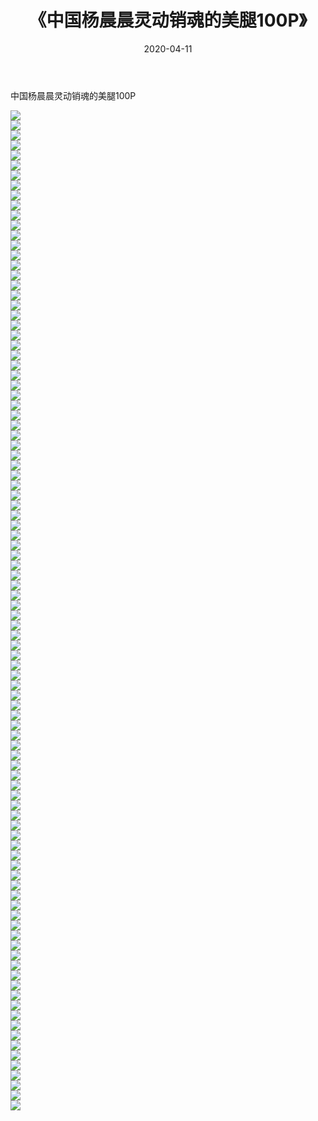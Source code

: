 ﻿---
layout: post
title:  《中国杨晨晨灵动销魂的美腿100P》
date:   2020-04-11
img: http://pic.660000.xyz/1:/性感/2020/中国杨晨晨灵动销魂的美腿100P/000.jpg
categories: [美女, 清纯, 唯美]
---

中国杨晨晨灵动销魂的美腿100P

  ![](http://pic.660000.xyz/1:/性感/2020/中国杨晨晨灵动销魂的美腿100P/001.jpg) <br> ![](http://pic.660000.xyz/1:/性感/2020/中国杨晨晨灵动销魂的美腿100P/002.jpg) <br> ![](http://pic.660000.xyz/1:/性感/2020/中国杨晨晨灵动销魂的美腿100P/003.jpg) <br> ![](http://pic.660000.xyz/1:/性感/2020/中国杨晨晨灵动销魂的美腿100P/004.jpg) <br> ![](http://pic.660000.xyz/1:/性感/2020/中国杨晨晨灵动销魂的美腿100P/005.jpg) <br> ![](http://pic.660000.xyz/1:/性感/2020/中国杨晨晨灵动销魂的美腿100P/006.jpg) <br> ![](http://pic.660000.xyz/1:/性感/2020/中国杨晨晨灵动销魂的美腿100P/007.jpg) <br> ![](http://pic.660000.xyz/1:/性感/2020/中国杨晨晨灵动销魂的美腿100P/008.jpg) <br> ![](http://pic.660000.xyz/1:/性感/2020/中国杨晨晨灵动销魂的美腿100P/009.jpg) <br> ![](http://pic.660000.xyz/1:/性感/2020/中国杨晨晨灵动销魂的美腿100P/010.jpg) <br> ![](http://pic.660000.xyz/1:/性感/2020/中国杨晨晨灵动销魂的美腿100P/011.jpg) <br> ![](http://pic.660000.xyz/1:/性感/2020/中国杨晨晨灵动销魂的美腿100P/012.jpg) <br> ![](http://pic.660000.xyz/1:/性感/2020/中国杨晨晨灵动销魂的美腿100P/013.jpg) <br> ![](http://pic.660000.xyz/1:/性感/2020/中国杨晨晨灵动销魂的美腿100P/014.jpg) <br> ![](http://pic.660000.xyz/1:/性感/2020/中国杨晨晨灵动销魂的美腿100P/015.jpg) <br> ![](http://pic.660000.xyz/1:/性感/2020/中国杨晨晨灵动销魂的美腿100P/016.jpg) <br> ![](http://pic.660000.xyz/1:/性感/2020/中国杨晨晨灵动销魂的美腿100P/017.jpg) <br> ![](http://pic.660000.xyz/1:/性感/2020/中国杨晨晨灵动销魂的美腿100P/018.jpg) <br> ![](http://pic.660000.xyz/1:/性感/2020/中国杨晨晨灵动销魂的美腿100P/019.jpg) <br> ![](http://pic.660000.xyz/1:/性感/2020/中国杨晨晨灵动销魂的美腿100P/020.jpg) <br> ![](http://pic.660000.xyz/1:/性感/2020/中国杨晨晨灵动销魂的美腿100P/021.jpg) <br> ![](http://pic.660000.xyz/1:/性感/2020/中国杨晨晨灵动销魂的美腿100P/022.jpg) <br> ![](http://pic.660000.xyz/1:/性感/2020/中国杨晨晨灵动销魂的美腿100P/023.jpg) <br> ![](http://pic.660000.xyz/1:/性感/2020/中国杨晨晨灵动销魂的美腿100P/024.jpg) <br> ![](http://pic.660000.xyz/1:/性感/2020/中国杨晨晨灵动销魂的美腿100P/025.jpg) <br> ![](http://pic.660000.xyz/1:/性感/2020/中国杨晨晨灵动销魂的美腿100P/026.jpg) <br> ![](http://pic.660000.xyz/1:/性感/2020/中国杨晨晨灵动销魂的美腿100P/027.jpg) <br> ![](http://pic.660000.xyz/1:/性感/2020/中国杨晨晨灵动销魂的美腿100P/028.jpg) <br> ![](http://pic.660000.xyz/1:/性感/2020/中国杨晨晨灵动销魂的美腿100P/029.jpg) <br> ![](http://pic.660000.xyz/1:/性感/2020/中国杨晨晨灵动销魂的美腿100P/030.jpg) <br> ![](http://pic.660000.xyz/1:/性感/2020/中国杨晨晨灵动销魂的美腿100P/031.jpg) <br> ![](http://pic.660000.xyz/1:/性感/2020/中国杨晨晨灵动销魂的美腿100P/032.jpg) <br> ![](http://pic.660000.xyz/1:/性感/2020/中国杨晨晨灵动销魂的美腿100P/033.jpg) <br> ![](http://pic.660000.xyz/1:/性感/2020/中国杨晨晨灵动销魂的美腿100P/034.jpg) <br> ![](http://pic.660000.xyz/1:/性感/2020/中国杨晨晨灵动销魂的美腿100P/035.jpg) <br> ![](http://pic.660000.xyz/1:/性感/2020/中国杨晨晨灵动销魂的美腿100P/036.jpg) <br> ![](http://pic.660000.xyz/1:/性感/2020/中国杨晨晨灵动销魂的美腿100P/037.jpg) <br> ![](http://pic.660000.xyz/1:/性感/2020/中国杨晨晨灵动销魂的美腿100P/038.jpg) <br> ![](http://pic.660000.xyz/1:/性感/2020/中国杨晨晨灵动销魂的美腿100P/039.jpg) <br> ![](http://pic.660000.xyz/1:/性感/2020/中国杨晨晨灵动销魂的美腿100P/040.jpg) <br> ![](http://pic.660000.xyz/1:/性感/2020/中国杨晨晨灵动销魂的美腿100P/041.jpg) <br> ![](http://pic.660000.xyz/1:/性感/2020/中国杨晨晨灵动销魂的美腿100P/042.jpg) <br> ![](http://pic.660000.xyz/1:/性感/2020/中国杨晨晨灵动销魂的美腿100P/043.jpg) <br> ![](http://pic.660000.xyz/1:/性感/2020/中国杨晨晨灵动销魂的美腿100P/044.jpg) <br> ![](http://pic.660000.xyz/1:/性感/2020/中国杨晨晨灵动销魂的美腿100P/045.jpg) <br> ![](http://pic.660000.xyz/1:/性感/2020/中国杨晨晨灵动销魂的美腿100P/046.jpg) <br> ![](http://pic.660000.xyz/1:/性感/2020/中国杨晨晨灵动销魂的美腿100P/047.jpg) <br> ![](http://pic.660000.xyz/1:/性感/2020/中国杨晨晨灵动销魂的美腿100P/048.jpg) <br> ![](http://pic.660000.xyz/1:/性感/2020/中国杨晨晨灵动销魂的美腿100P/049.jpg) <br> ![](http://pic.660000.xyz/1:/性感/2020/中国杨晨晨灵动销魂的美腿100P/050.jpg) <br> ![](http://pic.660000.xyz/1:/性感/2020/中国杨晨晨灵动销魂的美腿100P/051.jpg) <br> ![](http://pic.660000.xyz/1:/性感/2020/中国杨晨晨灵动销魂的美腿100P/052.jpg) <br> ![](http://pic.660000.xyz/1:/性感/2020/中国杨晨晨灵动销魂的美腿100P/053.jpg) <br> ![](http://pic.660000.xyz/1:/性感/2020/中国杨晨晨灵动销魂的美腿100P/054.jpg) <br> ![](http://pic.660000.xyz/1:/性感/2020/中国杨晨晨灵动销魂的美腿100P/055.jpg) <br> ![](http://pic.660000.xyz/1:/性感/2020/中国杨晨晨灵动销魂的美腿100P/056.jpg) <br> ![](http://pic.660000.xyz/1:/性感/2020/中国杨晨晨灵动销魂的美腿100P/057.jpg) <br> ![](http://pic.660000.xyz/1:/性感/2020/中国杨晨晨灵动销魂的美腿100P/058.jpg) <br> ![](http://pic.660000.xyz/1:/性感/2020/中国杨晨晨灵动销魂的美腿100P/059.jpg) <br> ![](http://pic.660000.xyz/1:/性感/2020/中国杨晨晨灵动销魂的美腿100P/060.jpg) <br> ![](http://pic.660000.xyz/1:/性感/2020/中国杨晨晨灵动销魂的美腿100P/061.jpg) <br> ![](http://pic.660000.xyz/1:/性感/2020/中国杨晨晨灵动销魂的美腿100P/062.jpg) <br> ![](http://pic.660000.xyz/1:/性感/2020/中国杨晨晨灵动销魂的美腿100P/063.jpg) <br> ![](http://pic.660000.xyz/1:/性感/2020/中国杨晨晨灵动销魂的美腿100P/064.jpg) <br> ![](http://pic.660000.xyz/1:/性感/2020/中国杨晨晨灵动销魂的美腿100P/065.jpg) <br> ![](http://pic.660000.xyz/1:/性感/2020/中国杨晨晨灵动销魂的美腿100P/066.jpg) <br> ![](http://pic.660000.xyz/1:/性感/2020/中国杨晨晨灵动销魂的美腿100P/067.jpg) <br> ![](http://pic.660000.xyz/1:/性感/2020/中国杨晨晨灵动销魂的美腿100P/068.jpg) <br> ![](http://pic.660000.xyz/1:/性感/2020/中国杨晨晨灵动销魂的美腿100P/069.jpg) <br> ![](http://pic.660000.xyz/1:/性感/2020/中国杨晨晨灵动销魂的美腿100P/070.jpg) <br> ![](http://pic.660000.xyz/1:/性感/2020/中国杨晨晨灵动销魂的美腿100P/071.jpg) <br> ![](http://pic.660000.xyz/1:/性感/2020/中国杨晨晨灵动销魂的美腿100P/072.jpg) <br> ![](http://pic.660000.xyz/1:/性感/2020/中国杨晨晨灵动销魂的美腿100P/073.jpg) <br> ![](http://pic.660000.xyz/1:/性感/2020/中国杨晨晨灵动销魂的美腿100P/074.jpg) <br> ![](http://pic.660000.xyz/1:/性感/2020/中国杨晨晨灵动销魂的美腿100P/075.jpg) <br> ![](http://pic.660000.xyz/1:/性感/2020/中国杨晨晨灵动销魂的美腿100P/076.jpg) <br> ![](http://pic.660000.xyz/1:/性感/2020/中国杨晨晨灵动销魂的美腿100P/077.jpg) <br> ![](http://pic.660000.xyz/1:/性感/2020/中国杨晨晨灵动销魂的美腿100P/078.jpg) <br> ![](http://pic.660000.xyz/1:/性感/2020/中国杨晨晨灵动销魂的美腿100P/079.jpg) <br> ![](http://pic.660000.xyz/1:/性感/2020/中国杨晨晨灵动销魂的美腿100P/080.jpg) <br> ![](http://pic.660000.xyz/1:/性感/2020/中国杨晨晨灵动销魂的美腿100P/081.jpg) <br> ![](http://pic.660000.xyz/1:/性感/2020/中国杨晨晨灵动销魂的美腿100P/082.jpg) <br> ![](http://pic.660000.xyz/1:/性感/2020/中国杨晨晨灵动销魂的美腿100P/083.jpg) <br> ![](http://pic.660000.xyz/1:/性感/2020/中国杨晨晨灵动销魂的美腿100P/084.jpg) <br> ![](http://pic.660000.xyz/1:/性感/2020/中国杨晨晨灵动销魂的美腿100P/085.jpg) <br> ![](http://pic.660000.xyz/1:/性感/2020/中国杨晨晨灵动销魂的美腿100P/086.jpg) <br> ![](http://pic.660000.xyz/1:/性感/2020/中国杨晨晨灵动销魂的美腿100P/087.jpg) <br> ![](http://pic.660000.xyz/1:/性感/2020/中国杨晨晨灵动销魂的美腿100P/088.jpg) <br> ![](http://pic.660000.xyz/1:/性感/2020/中国杨晨晨灵动销魂的美腿100P/089.jpg) <br> ![](http://pic.660000.xyz/1:/性感/2020/中国杨晨晨灵动销魂的美腿100P/090.jpg) <br> ![](http://pic.660000.xyz/1:/性感/2020/中国杨晨晨灵动销魂的美腿100P/091.jpg) <br> ![](http://pic.660000.xyz/1:/性感/2020/中国杨晨晨灵动销魂的美腿100P/092.jpg) <br> ![](http://pic.660000.xyz/1:/性感/2020/中国杨晨晨灵动销魂的美腿100P/093.jpg) <br> ![](http://pic.660000.xyz/1:/性感/2020/中国杨晨晨灵动销魂的美腿100P/094.jpg) <br> ![](http://pic.660000.xyz/1:/性感/2020/中国杨晨晨灵动销魂的美腿100P/095.jpg) <br> ![](http://pic.660000.xyz/1:/性感/2020/中国杨晨晨灵动销魂的美腿100P/096.jpg) <br> ![](http://pic.660000.xyz/1:/性感/2020/中国杨晨晨灵动销魂的美腿100P/097.jpg) <br> ![](http://pic.660000.xyz/1:/性感/2020/中国杨晨晨灵动销魂的美腿100P/098.jpg) <br> ![](http://pic.660000.xyz/1:/性感/2020/中国杨晨晨灵动销魂的美腿100P/099.jpg) <br> ![](http://pic.660000.xyz/1:/性感/2020/中国杨晨晨灵动销魂的美腿100P/100.jpg) <br>